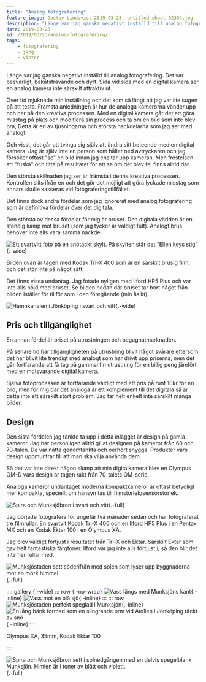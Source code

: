 ```yaml
---
title: "Analog fotografering"
feature_image: Gustav-Lindqvist.2019-03-23.-untitled-shoot-02394.jpg
description: "Länge var jag ganska negativt inställd till analog fotografering. Det var besvärligt, bakåtsträvande och dyrt. Sida vid sida med en digital…"
date: 2019-03-23
id: /2019/03/23/analog-fotografering/
tags:
    - fotografering
    - jkpg
    - vinter
---
```


Länge var jag ganska negativt inställd till analog fotografering. Det var besvärligt, bakåtsträvande och dyrt. Sida vid sida med en digital kamera ser en analog kamera inte särskilt attraktiv ut.

Över tid mjuknade min inställning och det kom så långt att jag var lite sugen på att testa. Främsta anledningen är hur de analoga kamerorna vänder upp och ner på den kreativa processen. Med en digital kamera går det att göra misstag på plats och modifiera sin process och ta om en bild som inte blev bra; Detta är en av tjusningarna och största nackdelarna som jag ser med analogt.

Och visst, det går att tvinga sig själv att ändra sitt beteende med en digital kamera. Jag är själv inte en person som håller ned avtryckaren och jag försöker oftast "se" en bild innan jag ens tar upp kameran. Men frestelsen att "fuska" och titta på resultatet för att se om det blev fel finns alltid där.

Den största skillnaden jag ser är främsta i denna kreativa processen. Kontrollen slits ifrån en och det gör det möjligt att göra lyckade misstag som annars skulle kasseras vid fotograferingstillfället.

Det finns dock andra fördelar som jag ignorerat med analog fotografering som är definitiva fördelar över det digitala.

Den största av dessa fördelar för mig är bruset. Den digitala världen är en ständig kamp mot bruset (som jag tycker är väldigt fult). Analogt brus behöver inte alls vara samma nackdel.

![Ett svartvitt foto på en snötäckt skylt. På skylten står det “Ellen keys stig”](Gustav-Lindqvist_2019-02-02_4.jpg "Pentax MX, 50mm, Kodak Tri-X 400"){.-wide}

Bilden ovan är tagen med Kodak Tri-X 400 som är en särskilt brusig film, och det stör inte på något sätt.

Det finns vissa undantag. Jag fotade nyligen med Ilford HP5 Plus och var inte alls nöjd med bruset. Se bilden nedan där bruset tar bort något från bilden istället för tillför som i den föregående (min åsikt).

![Hamnkanalen i Jönköping i svart och vitt](Gustav-Lindqvist.2019-02-11.-2-04.jpg "Pentax MX, 50mm, Ilford HP5 Plus"){.-wide}

## Pris och tillgänglighet

En annan fördel är priset på utrustningen och begagnatmarknaden.

På senare tid har tillgängligheten på utrustning blivit något svårare eftersom det har blivit lite trendigt med analogt som har drivit upp priserna, men det går fortfarande att få tag på gammal fin utrustning för en billig peng jämfört med en motsvarande digital kamera.

Själva fotoprocessen är fortfarande väldigt med ett pris på runt 10kr för en bild, men för mig där det analoga är ett komplement till det digitala så är detta inte ett särskilt stort problem: Jag tar helt enkelt inte särskilt många bilder.

## Design

Den sista fördelen jag tänkte ta upp i detta inlägget är design på gamla kameror. Jag har personligen alltid gillat designen på kameror från 60 och 70-talen. De var nätta genomtänkta och oerhört snygga. Produkter vars design uppmuntrar till att man ska vilja använda dem.

Så det var inte direkt någon slump att min digitalkamera blev en Olympus OM-D vars design är tagen rakt från 70-talets OM-serie.

Analoga kameror undantaget moderna kompaktkameror är oftast betydligt mer kompakta, speciellt om hänsyn tas till filmstorlek/sensorstorlek.

![Spira och Munksjöbron i svart och vitt](Gustav-Lindqvist.2019-02-11.-2-01-1.jpg "Pentax MX, 50mm, Ilford HP5 Plus"){.-full}

Jag började fotografera för ungefär två månader sedan och har fotograferat tre filmrullar. En svartvit Kodak Tri-X 400 och en Ilford HP5 Plus i en Pentax MX och en Kodak Ektar 100 i en Olympus XA.

Jag blev väldigt förtjust i resultatet från Tri-X och Ektar. Särskilt Ektar som gav helt fantastiska färgtoner. Ilford var jag inte alls förtjust i, så den blir det inte fler rullar med.

![Munksjöstaden sett söderifrån med solen som lyser upp byggnaderna mot en mörk himmel](Gustav-Lindqvist.2019-03-03.-3-29.jpg "Olympus XA, 35mm, Kodak Ektar 100"){.-full}

:::: gallery {.-wide}
::: row {.-no-wrap}
![Vass längs med Munksjöns kant](Gustav-Lindqvist.2019-02-26.-3-19.jpg){.-inline}
![Vass mot en blå sjö](Gustav-Lindqvist.2019-02-24.-3-15.jpg){.-inline}
:::
::: row
![Munksjöstaden perfekt speglad i Munksjön](Gustav-Lindqvist.2019-02-26.-3-21.jpg){.-inline}
![En lång bänk formad som en slingrande orm vid Atollen i Jönköping täckt av snö](Gustav-Lindqvist.2019-02-22.-3-10-1.jpg){.-inline}
:::

<figcaption><p>Olympus XA, 35mm, Kodak Ektar 100</p></figcaption>
::::

![Spira och Munksjöbron sett i solnedgången med en delvis spegelblank Munksjön. Himlen är i toner av blått och violett.](Gustav-Lindqvist.2019-03-10.-3-34.jpg "Olympus XA, 35mm, Kodak Ektar 100"){.-full}
